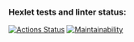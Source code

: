 ### Hexlet tests and linter status:
[![Actions Status](https://github.com/Mirrasol/python-project-49/actions/workflows/hexlet-check.yml/badge.svg)](https://github.com/Mirrasol/python-project-49/actions)
[![Maintainability](https://api.codeclimate.com/v1/badges/ac4c925e64a0fb619821/maintainability)](https://codeclimate.com/github/Mirrasol/python-project-49/maintainability)
